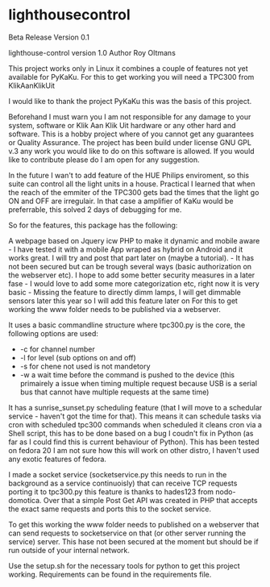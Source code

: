 # lighthousecontrol
Beta Release Version 0.1

lighthouse-control version 1.0
Author Roy Oltmans

This project works only in Linux it combines a couple of features not yet available for PyKaKu.
For this to get working you will need a TPC300 from KlikAanKlikUit

I would like to thank the project PyKaKu this was the basis of this project.

Beforehand I must warn you I am not responsible for any damage to your system, software or Klik Aan Klik Uit hardware or any other hard and software. This is a hobby project where of you cannot get any guarantees or Quality Assurance. The project has been build under license GNU GPL v.3 any work you would like to do on this software is allowed. If you would like to contribute please do I am open for any suggestion.  

In the future I wan't to add feature of the HUE Philips enviroment, so this suite can control all the light units in a house. Practical I learned that when the reach of the emmiter of the TPC300 gets bad the times that the light go ON and OFF are irregulair. In that case a amplifier of KaKu would be preferrable, this solved 2 days of debugging for me.

So for the features, this package has the following:

A webpage based on Jquery icw PHP to make it dynamic and mobile aware
	- I have tested it with a mobile App wraped as hybrid on Android and it works great. I will try and post that part later on (maybe a tutorial).
	- It has not been secured but can be trough several ways (basic authorization on the webserver etc). I hope to add some better security measures in a later fase
	- I would love to add some more categorization etc, right now it is very basic
		- Missing the feature to directly dimm lamps, I will get dimmable sensors later this year so I will add this feature later on
For this to get working the www folder needs to be published via a webserver.

It uses a basic commandline structure where tpc300.py is the core, the following options are used:
 - -c for channel number
 - -l for level (sub options on and off)
 - -s for chene not used is not mandetory
 - -w a wait time before the command is pushed to the device (this primairely a issue when timing multiple request because USB is a serial bus that cannot have multiple requests at the same time)

It has a sunrise_sunset.py scheduling feature (that I will move to a schedular service - haven't got the time for that). 
This means it can schedule tasks via cron with scheduled tpc300 commands when scheduled it cleans cron via a Shell script, this has to be done based on a bug I coudn't fix in Python (as far as I could find this is current behaviour of Python). This has been tested on fedora 20 I am not sure how this will work on other distro, I haven't used any exotic features of fedora.

I made a socket service (socketservice.py this needs to run in the background as a service continuoisly) that can receive TCP requests porting it to tpc300.py this feature is thanks to hades123 from nodo-domotica. Over that a simple Post Get API was created in PHP that accepts the exact same requests and ports this to the socket service. 

To get this working the www folder needs to published on a webserver that can send requests to socketservice on that (or other server running the service) server. This hase not been secured at the moment but should be if run outside of your internal network.

Use the setup.sh for the necessary tools for python to get this project working. Requirements can be found in the requirements file.


